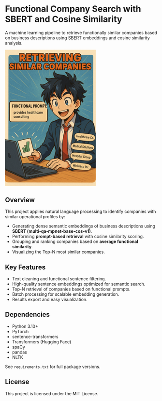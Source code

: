 # Functional Company Search with SBERT and Cosine Similarity

A machine learning pipeline to retrieve functionally similar companies based on business descriptions using SBERT embeddings and cosine similarity analysis.

<img src=./Images/image.png alt="" width="300">

## Overview

This project applies natural language processing to identify companies with similar operational profiles by:

- Generating dense semantic embeddings of business descriptions using **SBERT (multi-qa-mpnet-base-cos-v1)**.
- Performing **prompt-based retrieval** with cosine similarity scoring.
- Grouping and ranking companies based on **average functional similarity**.
- Visualizing the Top-N most similar companies.

## Key Features

- Text cleaning and functional sentence filtering.
- High-quality sentence embeddings optimized for semantic search.
- Top-N retrieval of companies based on functional prompts.
- Batch processing for scalable embedding generation.
- Results export and easy visualization.

## Dependencies

- Python 3.10+
- PyTorch
- sentence-transformers
- Transformers (Hugging Face)
- spaCy
- pandas
- NLTK

See `requirements.txt` for full package versions.

## License

This project is licensed under the MIT License.
